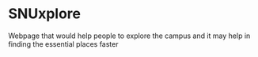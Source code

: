 # SNUxplore
Webpage that would help people to explore the campus and it may help in finding the essential places faster
